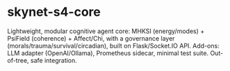# skynet-s4-core
Lightweight, modular cognitive agent core: MHKSI (energy/modes) + PsiField (coherence) + Affect/Chi, with a governance layer (morals/trauma/survival/circadian), built on Flask/Socket.IO API. Add-ons: LLM adapter (OpenAI/Ollama), Prometheus sidecar, minimal test suite. Out-of-tree, safe integration.
